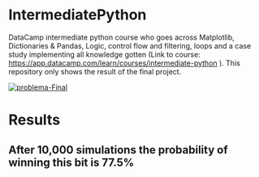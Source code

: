# IntermediatePython
DataCamp intermediate python course who goes across Matplotlib, Dictionaries &amp; Pandas, Logic, control flow and filtering, loops and a case study implementing all knowledge gotten (Link to course: https://app.datacamp.com/learn/courses/intermediate-python ). This repository only shows the result of the final project.

<a href="https://ibb.co/L9cyTrk"><img src="https://i.ibb.co/2cCrzSn/problema-Final.png" alt="problema-Final" border="0"></a>


# Results

## After 10,000 simulations the probability of winning this bit is 77.5%
